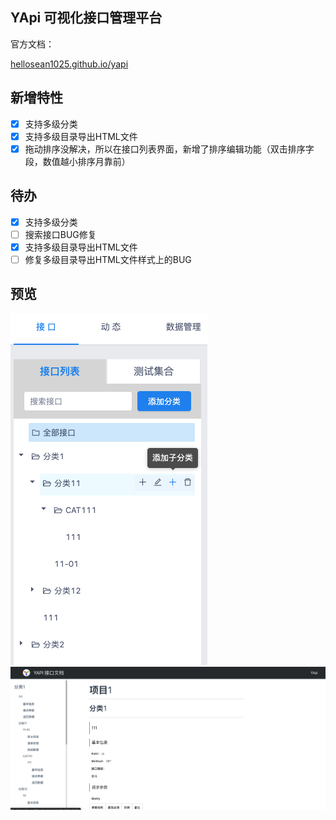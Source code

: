 ## YApi  可视化接口管理平台

官方文档：
<p><a target="_blank" href="https://hellosean1025.github.io/yapi">hellosean1025.github.io/yapi</a></p>

## 新增特性
- [x] 支持多级分类
- [x] 支持多级目录导出HTML文件
- [x] 拖动排序没解决，所以在接口列表界面，新增了排序编辑功能（双击排序字段，数值越小排序月靠前）

## 待办
- [x] 支持多级分类
- [ ] 搜索接口BUG修复
- [x] 支持多级目录导出HTML文件
- [ ] 修复多级目录导出HTML文件样式上的BUG

## 预览
![多级目录](./YAPI-TREE-CAT.png)
![导出HTML](./YAPI-TREE.png)
